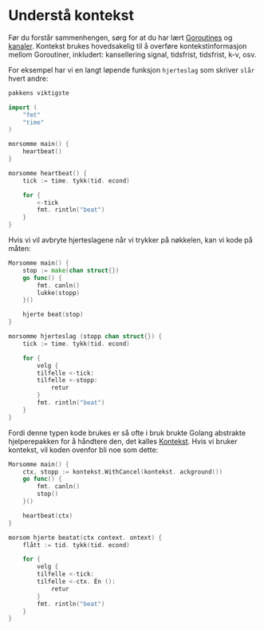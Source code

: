 # Understå kontekst

Før du forstår sammenhengen, sørg for at du har lært [Goroutines](https://tour.golang.org/concurrency/1) og [kanaler](https://tour.golang.org/concurrency/2). Kontekst brukes hovedsakelig til å overføre kontekstinformasjon mellom Goroutiner, inkludert: kansellering signal, tidsfrist, tidsfrist, k-v, osv.

For eksempel har vi en langt løpende funksjon `hjerteslag` som skriver `slår` hvert andre:

```go
pakkens viktigste

import (
    "fmt"
    "time"
)

morsomme main() {
    heartbeat()
}

morsomme heartbeat() {
    tick := time. tykk(tid. econd)

    for {
        <-tick
        fmt. rintln("beat")
    }
}
```

Hvis vi vil avbryte hjerteslagene når vi trykker på nøkkelen, kan vi kode på måten:

```go
Morsomme main() {
    stop := make(chan struct{})
    go func() {
        fmt. canln()
        lukke(stopp)
    }()

    hjerte beat(stop)
}

morsomme hjerteslag (stopp chan struct{}) {
    tick := time. tykk(tid. econd)

    for {
        velg {
        tilfelle <-tick:
        tilfelle <-stopp:
            retur
        }
        fmt. rintln("beat")
    }
}
```

Fordi denne typen kode brukes er så ofte i bruk brukte Golang abstrakte hjelperepakken for å håndtere den, det kalles [Kontekst](https://golang.org/pkg/context/). Hvis vi bruker kontekst, vil koden ovenfor bli noe som dette:

```go
Morsomme main() {
    ctx, stopp := kontekst.WithCancel(kontekst. ackground())
    go func() {
        fmt. canln()
        stop()
    }()

    heartbeat(ctx)
}

morsom hjerte beatat(ctx context. ontext) {
    flått := tid. tykk(tid. econd)

    for {
        velg {
        tilfelle <-tick:
        tilfelle <-ctx. Én ():
            retur
        }
        fmt. rintln("beat")
    }
}
```
